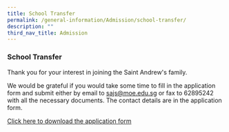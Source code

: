 ```yaml
---
title: School Transfer
permalink: /general-information/Admission/school-transfer/
description: ""
third_nav_title: Admission
---
```

### School Transfer

Thank you for your interest in joining the Saint Andrew's family.

We would be grateful if you would take some time to fill in the application form and submit either by email to sajs@moe.edu.sg or fax to 62895242 with all the necessary documents. The contact details are in the application form.

[Click here to download the application form](/files/GeneralInfo_SchoolTransferForm.pdf)
